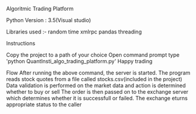 Algoritmic Trading Platform 

Python Version : 3.5(Visual studio)

Libraries used :- 
random
time
xmlrpc
pandas
threading

Instructions

Copy the project to a path of your choice
Open command prompt
type 'python QuantInsti_algo_trading_platform.py'
Happy trading



Flow
After running the above command, the server is started.
The program reads stock quotes from a file called stocks.csv(included in the project)
Data validation is performed on the market data and action is determined whether to buy or sell
The order is then passed on to the exchange server which determines whether it is successfull or failed.
The exchange eturns appropriate status to the caller
